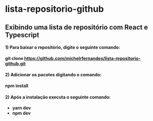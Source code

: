# lista-repositorio-github
 __Exibindo uma lista de repositório com React e Typescript__
---
 #### 1) Para baixar o repositório, digite o seguinte comando: 
 __git clone https://github.com/michelrfernandes/lista-repositorio-github.git__
 
 #### 2) Adicionar os pacotes digitando o comando: 
 __npm install__

 #### 2) Após a instalação executa o seguinte comando:
 * __yarn dev__
 * __npm dev__
